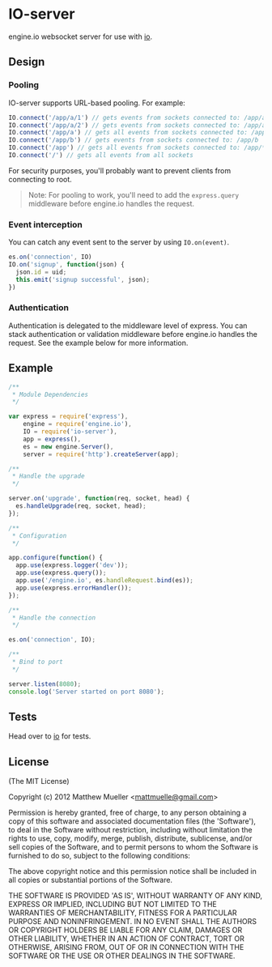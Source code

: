 
# IO-server

  engine.io websocket server for use with [io](http://github.com/matthewmueller/io).

## Design

### Pooling

IO-server supports URL-based pooling. For example:

```js
IO.connect('/app/a/1') // gets events from sockets connected to: /app/a/1
IO.connect('/app/a/2') // gets events from sockets connected to: /app/a/2
IO.connect('/app/a') // gets all events from sockets connected to: /app/a/*
IO.connect('/app/b') // gets events from sockets connected to: /app/b
IO.connect('/app') // gets all events from sockets connected to: /app/*
IO.connect('/') // gets all events from all sockets
```

For security purposes, you'll probably want to prevent clients from connecting to root.

> Note: For pooling to work, you'll need to add the `express.query` middleware before engine.io handles the request.

### Event interception

You can catch any event sent to the server by using `IO.on(event)`.

```js
es.on('connection', IO)
IO.on('signup', function(json) {
  json.id = uid;
  this.emit('signup successful', json);
})
```

### Authentication

Authentication is delegated to the middleware level of express. You can stack authentication or validation middleware before engine.io handles the request. See the example below for more information.

## Example

```js
/**
 * Module Dependencies
 */

var express = require('express'),
    engine = require('engine.io'),
    IO = require('io-server'),
    app = express(),
    es = new engine.Server(),
    server = require('http').createServer(app);

/**
 * Handle the upgrade
 */

server.on('upgrade', function(req, socket, head) {
  es.handleUpgrade(req, socket, head);
});

/**
 * Configuration
 */

app.configure(function() {
  app.use(express.logger('dev'));
  app.use(express.query());
  app.use('/engine.io', es.handleRequest.bind(es));
  app.use(express.errorHandler());
});

/**
 * Handle the connection
 */

es.on('connection', IO);

/**
 * Bind to port
 */

server.listen(8080);
console.log('Server started on port 8080');
```

## Tests

Head over to [io](http://github.com/matthewmueller/io) for tests.

## License

(The MIT License)

Copyright (c) 2012 Matthew Mueller &lt;mattmuelle@gmail.com&gt;

Permission is hereby granted, free of charge, to any person obtaining
a copy of this software and associated documentation files (the
'Software'), to deal in the Software without restriction, including
without limitation the rights to use, copy, modify, merge, publish,
distribute, sublicense, and/or sell copies of the Software, and to
permit persons to whom the Software is furnished to do so, subject to
the following conditions:

The above copyright notice and this permission notice shall be
included in all copies or substantial portions of the Software.

THE SOFTWARE IS PROVIDED 'AS IS', WITHOUT WARRANTY OF ANY KIND,
EXPRESS OR IMPLIED, INCLUDING BUT NOT LIMITED TO THE WARRANTIES OF
MERCHANTABILITY, FITNESS FOR A PARTICULAR PURPOSE AND NONINFRINGEMENT.
IN NO EVENT SHALL THE AUTHORS OR COPYRIGHT HOLDERS BE LIABLE FOR ANY
CLAIM, DAMAGES OR OTHER LIABILITY, WHETHER IN AN ACTION OF CONTRACT,
TORT OR OTHERWISE, ARISING FROM, OUT OF OR IN CONNECTION WITH THE
SOFTWARE OR THE USE OR OTHER DEALINGS IN THE SOFTWARE.
